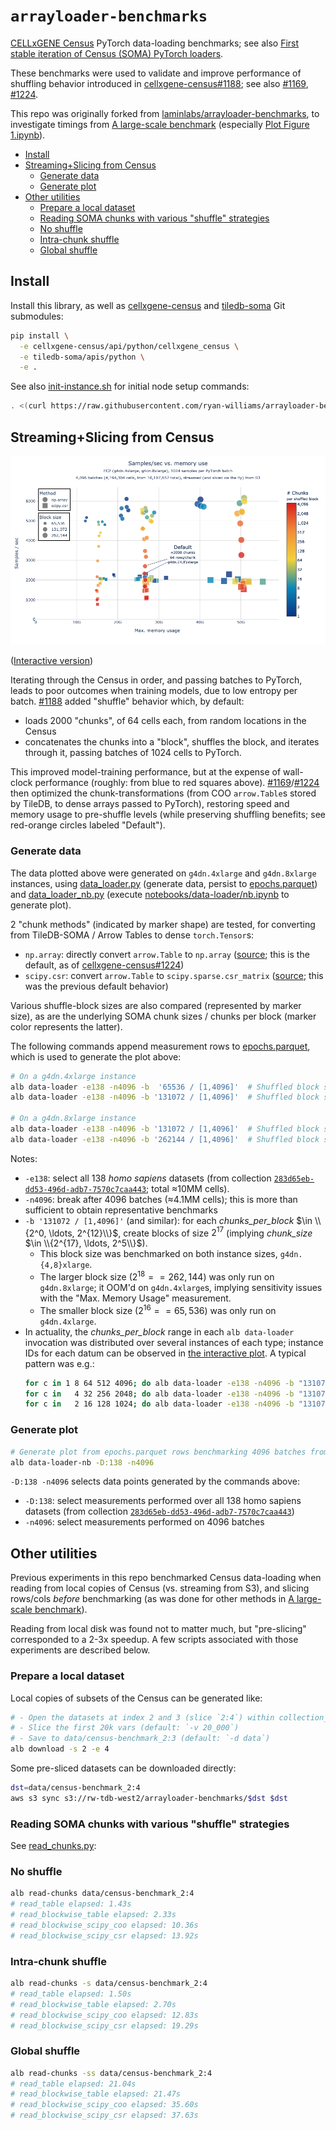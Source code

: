 # `arrayloader-benchmarks`

[CELLxGENE Census] PyTorch data-loading benchmarks; see also [First stable iteration of Census (SOMA) PyTorch loaders][article].

These benchmarks were used to validate and improve performance of shuffling behavior introduced in [cellxgene-census#1188]; see also [#1169][cellxgene-census#1169], [#1224][cellxgene-census#1224].

This repo was originally forked from [laminlabs/arrayloader-benchmarks], to investigate timings from [A large-scale benchmark] (especially [Plot Figure 1.ipynb](Plot%20Figure%201.ipynb)).

<!-- toc -->

- [Install](#install)
- [Streaming+Slicing from Census](#streamingslicing-from-census)
  * [Generate data](#generate-data)
  * [Generate plot](#generate-plot)
- [Other utilities](#other-utilities)
  * [Prepare a local dataset](#prepare-a-local-dataset)
  * [Reading SOMA chunks with various "shuffle" strategies](#reading-soma-chunks-with-various-shuffle-strategies)
  * [No shuffle](#no-shuffle)
  * [Intra-chunk shuffle](#intra-chunk-shuffle)
  * [Global shuffle](#global-shuffle)

<!-- tocstop -->

## Install
Install this library, as well as [cellxgene-census] and [tiledb-soma] Git submodules:

```bash
pip install \
  -e cellxgene-census/api/python/cellxgene_census \
  -e tiledb-soma/apis/python \
  -e .
```

See also [init-instance.sh] for initial node setup commands:
```bash
. <(curl https://raw.githubusercontent.com/ryan-williams/arrayloader-benchmarks/main/notebooks/init-instance.sh)
```

## Streaming+Slicing from Census

![](notebooks/data-loader/:138_4096/speed_vs_mem_1.png)

([Interactive version][s3 :138_4096])

Iterating through the Census in order, and passing batches to PyTorch, leads to poor outcomes when training models, due to low entropy per batch. [#1188][cellxgene-census#1188] added "shuffle" behavior which, by default:
- loads 2000 "chunks", of 64 cells each, from random locations in the Census
- concatenates the chunks into a "block", shuffles the block, and iterates through it, passing batches of 1024 cells to PyTorch.

This improved model-training performance, but at the expense of wall-clock performance (roughly: from blue to red squares above). [#1169][cellxgene-census#1169]/[#1224][cellxgene-census#1224] then optimized the chunk-transformations (from COO `arrow.Table`s stored by TileDB, to dense arrays passed to PyTorch), restoring speed and memory usage to pre-shuffle levels (while preserving shuffling benefits; see red-orange circles labeled "Default").

### Generate data

The data plotted above were generated on `g4dn.4xlarge` and `g4dn.8xlarge` instances, using [data_loader.py] (generate data, persist to [epochs.parquet]) and [data_loader_nb.py] (execute [notebooks/data-loader/nb.ipynb] to generate plot).

2 "chunk methods" (indicated by marker shape) are tested, for converting from TileDB-SOMA / Arrow Tables to dense `torch.Tensor`s:
- `np.array`: directly convert `arrow.Table` to `np.array` ([source][np.array source]; this is the default, as of [cellxgene-census#1224])
- `scipy.csr`: convert `arrow.Table` to `scipy.sparse.csr_matrix` ([source][scipy.csr source]; this was the previous default behavior)

Various shuffle-block sizes are also compared (represented by marker size), as are the underlying SOMA chunk sizes / chunks per block (marker color represents the latter).

The following commands append measurement rows to [epochs.parquet], which is used to generate the plot above:
```bash
# On a g4dn.4xlarge instance
alb data-loader -e138 -n4096 -b  '65536 / [1,4096]'  # Shuffled block size 2^16, chunks per block ∈ {2^0, …, 2^12}
alb data-loader -e138 -n4096 -b '131072 / [1,4096]'  # Shuffled block size 2^17, chunks per block ∈ {2^0, …, 2^12}

# On a g4dn.8xlarge instance
alb data-loader -e138 -n4096 -b '131072 / [1,4096]'  # Shuffled block size 2^17, chunks per block ∈ {2^0, …, 2^12}
alb data-loader -e138 -n4096 -b '262144 / [1,4096]'  # Shuffled block size 2^18, chunks per block ∈ {2^0, …, 2^12}
```

Notes:
- `-e138`: select all 138 *homo sapiens* datasets (from collection [`283d65eb-dd53-496d-adb7-7570c7caa443`]; total ≈10MM cells).
- `-n4096`: break after 4096 batches (≈4.1MM cells); this is more than sufficient to obtain representative benchmarks
- `-b '131072 / [1,4096]'` (and similar): for each *chunks_per_block* $\in \\{2^0, \ldots, 2^{12}\\}$, create blocks of size $2^{17}$ (implying *chunk_size* $\in \\{2^{17}, \ldots, 2^5\\}$).
  - This block size was benchmarked on both instance sizes, `g4dn.{4,8}xlarge`.
  - The larger block size ($2^{18} == 262,144$) was only run on `g4dn.8xlarge`; it OOM'd on `g4dn.4xlarge`s, implying sensitivity issues with the "Max. Memory Usage" measurement.
  - The smaller block size ($2^{16} == 65,536$) was only run on `g4dn.4xlarge`.
- In actuality, the *chunks_per_block* range in each `alb data-loader` invocation was distributed over several instances of each type; instance IDs for each datum can be observed in [the interactive plot][s3 :138_4096]. A typical pattern was e.g.:
    ```bash
    for c in 1 8 64 512 4096; do alb data-loader -e138 -n4096 -b "131072 / $c"; done  # instance 0
    for c in   4 32 256 2048; do alb data-loader -e138 -n4096 -b "131072 / $c"; done  # instance 1
    for c in   2 16 128 1024; do alb data-loader -e138 -n4096 -b "131072 / $c"; done  # instance 2
    ```

### Generate plot
```bash
# Generate plot from epochs.parquet rows benchmarking 4096 batches from all 138 human datasets
alb data-loader-nb -D:138 -n4096
```

`-D:138 -n4096` selects data points generated by the commands above:
- `-D:138`: select measurements performed over all 138 homo sapiens datasets (from collection [`283d65eb-dd53-496d-adb7-7570c7caa443`])
- `-n4096`: select measurements performed on 4096 batches

## Other utilities
Previous experiments in this repo benchmarked Census data-loading when reading from local copies of Census (vs. streaming from S3), and slicing rows/cols *before* benchmarking (as was done for other methods in [A large-scale benchmark]).

Reading from local disk was found not to matter much, but "pre-slicing" corresponded to a 2-3x speedup. A few scripts associated with those experiments are described below.

### Prepare a local dataset
Local copies of subsets of the Census can be generated like:
```bash
# - Open the datasets at index 2 and 3 (slice `2:4`) within collection_id 283d65eb-dd53-496d-adb7-7570c7caa443 (default: `-c 283d65eb-dd53-496d-adb7-7570c7caa443`)
# - Slice the first 20k vars (default: `-v 20_000`)
# - Save to data/census-benchmark_2:3 (default: `-d data`)
alb download -s 2 -e 4
```

Some pre-sliced datasets can be downloaded directly:
```bash
dst=data/census-benchmark_2:4
aws s3 sync s3://rw-tdb-west2/arrayloader-benchmarks/$dst $dst
```

### Reading SOMA chunks with various "shuffle" strategies
See [read_chunks.py]:

### No shuffle
```bash
alb read-chunks data/census-benchmark_2:4
# read_table elapsed: 1.43s
# read_blockwise_table elapsed: 2.33s
# read_blockwise_scipy_coo elapsed: 10.36s
# read_blockwise_scipy_csr elapsed: 13.92s
```

### Intra-chunk shuffle
```bash
alb read-chunks -s data/census-benchmark_2:4
# read_table elapsed: 1.50s
# read_blockwise_table elapsed: 2.70s
# read_blockwise_scipy_coo elapsed: 12.83s
# read_blockwise_scipy_csr elapsed: 19.29s
```

### Global shuffle
```bash
alb read-chunks -ss data/census-benchmark_2:4
# read_table elapsed: 21.04s
# read_blockwise_table elapsed: 21.47s
# read_blockwise_scipy_coo elapsed: 35.60s
# read_blockwise_scipy_csr elapsed: 37.63s
```

[CELLxGENE Census]: https://chanzuckerberg.github.io/cellxgene-census/index.html
[article]: https://chanzuckerberg.github.io/cellxgene-census/articles/2024/20240709-pytorch.html
[laminlabs/arrayloader-benchmarks]: https://github.com/laminlabs/arrayloader-benchmarks
[A large-scale benchmark]: https://lamin.ai/blog/arrayloader-benchmarks#a-large-scale-benchmark

[cellxgene-census]: cellxgene-census
[tiledb-soma]: tiledb-soma

[cellxgene-census#1169]: https://github.com/chanzuckerberg/cellxgene-census/pull/1169
[cellxgene-census#1188]: https://github.com/chanzuckerberg/cellxgene-census/pull/1188
[cellxgene-census#1224]: https://github.com/chanzuckerberg/cellxgene-census/pull/1224
[np.array source]: https://github.com/chanzuckerberg/cellxgene-census/blob/v1.15.0/api/python/cellxgene_census/src/cellxgene_census/experimental/ml/pytorch.py#L109-L117
[scipy.csr source]: https://github.com/chanzuckerberg/cellxgene-census/blob/v1.15.0/api/python/cellxgene_census/src/cellxgene_census/experimental/ml/pytorch.py#L208

[data_loader.py]: benchmarks/cli/data_loader.py
[epochs.parquet]: notebooks/data-loader/epochs.parquet
[notebooks/data-loader/nb.ipynb]: notebooks/data-loader/nb.ipynb
[data_loader_nb.py]: benchmarks/cli/data_loader_nb.py
[read_chunks.py]: benchmarks/cli/read_chunks.py

[s3 :138_4096]: https://rw-tdb.s3-us-west-2.amazonaws.com/arrayloader-benchmarks/notebooks/data-loader/:138_4096/speed_vs_mem_1.html

[init-instance.sh]: notebooks/init-instance.sh
[`283d65eb-dd53-496d-adb7-7570c7caa443`]: https://github.com/ryan-williams/arrayloader-benchmarks/blob/main/benchmarks/__init__.py#L1